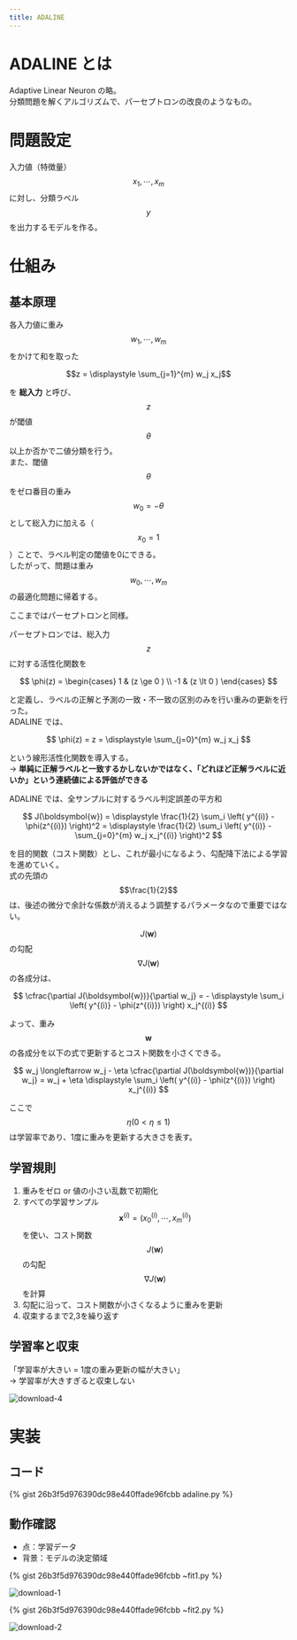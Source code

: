 ```yaml
---
title: ADALINE
---
```


# ADALINE とは

Adaptive Linear Neuron の略。  
分類問題を解くアルゴリズムで、パーセプトロンの改良のようなもの。

# 問題設定

入力値（特徴量） $$x_1, \cdots, x_m$$ に対し、分類ラベル $$y$$ を出力するモデルを作る。

# 仕組み

## 基本原理

各入力値に重み $$w_1, \cdots, w_m$$ をかけて和を取った

$$z = \displaystyle \sum_{j=1}^{m} w_j x_j$$

を **総入力** と呼び、$$z$$ が閾値 $$\theta$$ 以上か否かで二値分類を行う。  
また、閾値 $$\theta$$ をゼロ番目の重み $$w_0 = - \theta$$ として総入力に加える（$$x_0 = 1$$）ことで、ラベル判定の閾値を0にできる。  
したがって、問題は重み $$w_0, \cdots, w_m$$ の最適化問題に帰着する。

ここまではパーセプトロンと同様。

パーセプトロンでは、総入力 $$z$$ に対する活性化関数を

$$
\phi(z) =
\begin{cases}
1  & (z \ge 0 ) \\
-1 & (z \lt 0 )
\end{cases}
$$

と定義し、ラベルの正解と予測の一致・不一致の区別のみを行い重みの更新を行った。  
ADALINE では、

$$
\phi(z) = z = \displaystyle \sum_{j=0}^{m} w_j x_j
$$

という線形活性化関数を導入する。  
→ **単純に正解ラベルと一致するかしないかではなく、「どれほど正解ラベルに近いか」という連続値による評価ができる**

ADALINE では、全サンプルに対するラベル判定誤差の平方和

$$
J(\boldsymbol{w})
= \displaystyle \frac{1}{2} \sum_i \left( y^{(i)} - \phi(z^{(i)}) \right)^2
= \displaystyle \frac{1}{2} \sum_i \left( y^{(i)} - \sum_{j=0}^{m} w_j x_j^{(i)} \right)^2
$$

を目的関数（コスト関数）とし、これが最小になるよう、勾配降下法による学習を進めていく。  
式の先頭の $$\frac{1}{2}$$ は、後述の微分で余計な係数が消えるよう調整するパラメータなので重要ではない。

$$J(\boldsymbol{w})$$ の勾配 $$\nabla J(\boldsymbol{w})$$ の各成分は、

$$
\cfrac{\partial J(\boldsymbol{w})}{\partial w_j}
= - \displaystyle \sum_i \left( y^{(i)} - \phi(z^{(i)}) \right) x_j^{(i)}
$$

よって、重み $$\boldsymbol{w}$$ の各成分を以下の式で更新するとコスト関数を小さくできる。

$$
w_j \longleftarrow w_j - \eta \cfrac{\partial J(\boldsymbol{w})}{\partial w_j} = w_j + \eta \displaystyle \sum_i \left( y^{(i)} - \phi(z^{(i)}) \right) x_j^{(i)}
$$

ここで $$\eta (0 \lt \eta \le 1)$$ は学習率であり、1度に重みを更新する大きさを表す。


## 学習規則

1. 重みをゼロ or 値の小さい乱数で初期化
2. すべての学習サンプル $$\boldsymbol{x}^{(i)} = ( x_0^{(i)}, \cdots, x_m^{(i)} )$$ を使い、コスト関数 $$J(\boldsymbol{w})$$ の勾配 $$\nabla J(\boldsymbol{w})$$ を計算
3. 勾配に沿って、コスト関数が小さくなるように重みを更新
4. 収束するまで2,3を繰り返す

## 学習率と収束

「学習率が大きい = 1度の重み更新の幅が大きい」  
→ 学習率が大きすぎると収束しない

![download-4](https://user-images.githubusercontent.com/13412823/78420354-3a5d1f80-7689-11ea-9be0-3e4918c0237c.png)


# 実装

## コード

{% gist 26b3f5d976390dc98e440ffade96fcbb adaline.py %}

## 動作確認

- 点：学習データ
- 背景：モデルの決定領域

{% gist 26b3f5d976390dc98e440ffade96fcbb ~fit1.py %}

![download-1](https://user-images.githubusercontent.com/13412823/78419765-ffa4b880-7683-11ea-82b5-a7b654b716fb.png)

{% gist 26b3f5d976390dc98e440ffade96fcbb ~fit2.py %}

![download-2](https://user-images.githubusercontent.com/13412823/78419763-fddaf500-7683-11ea-9735-8383cfc7be7d.png)
